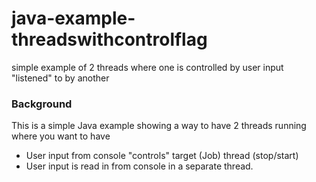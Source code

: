 # java-example-threadswithcontrolflag
simple example of 2 threads where one is controlled by user input "listened" to by another


### Background

This is a simple Java example showing a way to have 2 threads running where you want to have

 * User input from console "controls" target (Job) thread (stop/start)
 * User input is read in from console in a separate thread.
 
 
 


